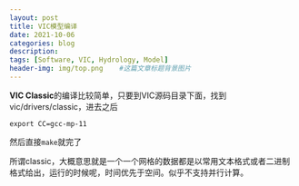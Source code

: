 ```yaml
---
layout: post
title: VIC模型编译
date: 2021-10-06
categories: blog
description: 
tags: [Software, VIC, Hydrology, Model]
header-img: img/top.png    #这篇文章标题背景图片
---
```


**VIC Classic**的编译比较简单，只要到VIC源码目录下面，找到vic/drivers/classic，进去之后

```
export CC=gcc-mp-11

```
然后直接```make```就完了

所谓classic，大概意思就是一个一个网格的数据都是以常用文本格式或者二进制格式给出，运行的时候呢，时间优先于空间。似乎不支持并行计算。